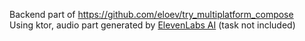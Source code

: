 Backend part of https://github.com/eloev/try_multiplatform_compose  
Using ktor, audio part generated by [ElevenLabs AI](https://elevenlabs.io) (task not included)  
